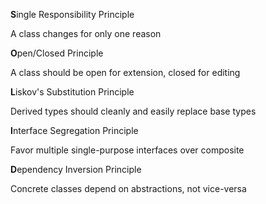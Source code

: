 **S**ingle Respon­sib­ility Principle

A class changes for only one reason

**O**pen/Closed Principle

A class should be open for extension, closed for editing

**L**iskov's Substi­tution Principle

Derived types should cleanly and easily replace base types

**I**nterface Segreg­ation Principle

Favor multiple single­-pu­rpose interfaces over composite

**D**ependency Inversion Principle

Concrete classes depend on abstra­ctions, not vice-versa
